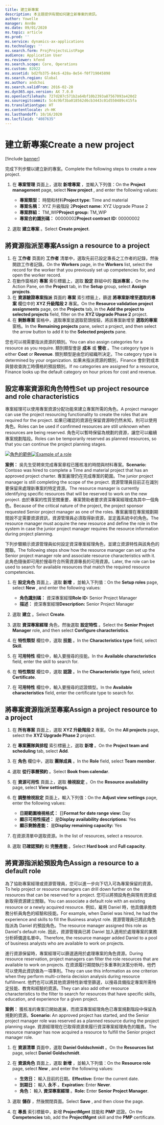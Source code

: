 ```yaml
---
title: 建立新專案
description: 本主題提供有關如何建立新專案的資訊。
author: Yowelle
manager: AnnBe
ms.date: 09/01/2020
ms.topic: article
ms.prod: ''
ms.service: dynamics-ax-applications
ms.technology: ''
ms.search.form: ProjProjectsListPage
audience: Application User
ms.reviewer: kfend
ms.search.scope: Core, Operations
ms.custom: 82022
ms.assetid: bd2fb375-84c6-428a-8e54-f0f719045898
ms.search.region: Global
ms.author: andchoi
ms.search.validFrom: 2016-02-28
ms.dyn365.ops.version: AX 7.0.0
ms.openlocfilehash: 727d287c571b2a64bf10b2393a87567093a420d2
ms.sourcegitcommit: 5c4c9bf3ba018562d6cb3443c01d550489c415fa
ms.translationtype: HT
ms.contentlocale: zh-HK
ms.lasthandoff: 10/16/2020
ms.locfileid: "4087635"
---
```

# <a name="create-a-new-project"></a><span data-ttu-id="74b6a-103">建立新專案</span><span class="sxs-lookup"><span data-stu-id="74b6a-103">Create a new project</span></span>

[!include [banner](../includes/banner.md)]

<span data-ttu-id="74b6a-104">完成下列步驟以建立新的專案。</span><span class="sxs-lookup"><span data-stu-id="74b6a-104">Complete the following steps to create a new project.</span></span>

1. <span data-ttu-id="74b6a-105">在 **專案管理** 頁面上，選取 **新增專案** ，並輸入下列值：</span><span class="sxs-lookup"><span data-stu-id="74b6a-105">On the **Project management** page, select **New project** , and enter the following values:</span></span>

    - <span data-ttu-id="74b6a-106">**專案類型：** 時間和材料</span><span class="sxs-lookup"><span data-stu-id="74b6a-106">**Project type:** Time and material</span></span>
    - <span data-ttu-id="74b6a-107">**專案名稱：** XYZ 升級階段 2</span><span class="sxs-lookup"><span data-stu-id="74b6a-107">**Project name:** XYZ Upgrade Phase 2</span></span>
    - <span data-ttu-id="74b6a-108">**專案群組：** TM\_WIP</span><span class="sxs-lookup"><span data-stu-id="74b6a-108">**Project group:** TM\_WIP</span></span>
    - <span data-ttu-id="74b6a-109">**專案合約識別碼：** 00000002</span><span class="sxs-lookup"><span data-stu-id="74b6a-109">**Project contract ID:** 00000002</span></span>

2. <span data-ttu-id="74b6a-110">選取 **建立專案** 。</span><span class="sxs-lookup"><span data-stu-id="74b6a-110">Select **Create project**.</span></span>

## <a name="assign-a-resource-to-a-project"></a><span data-ttu-id="74b6a-111">將資源指派至專案</span><span class="sxs-lookup"><span data-stu-id="74b6a-111">Assign a resource to a project</span></span>

1. <span data-ttu-id="74b6a-112">在 **工作者** 頁面的 **工作者** 清單中，選取先前已設定專長之工作者的記錄，然後開啟工作者記錄。</span><span class="sxs-lookup"><span data-stu-id="74b6a-112">On the **Workers** page, in the **Workers** list, select the record for the worker that you previously set up competencies for, and open the worker record.</span></span>
2. <span data-ttu-id="74b6a-113">在動作窗格的 **專案** 索引標籤上，選取 **設定** 群組中的 **指派專案** 。</span><span class="sxs-lookup"><span data-stu-id="74b6a-113">On the Action Pane, on the **Project** tab, in the **Setup** group, select **Assign projects**.</span></span>
3. <span data-ttu-id="74b6a-114">在 **資源驗證專案指派** 頁面的 **專案** 索引標籤上，篩選 **將專案新增至選取的專案** 欄位中的 **XYZ 升級階段 2** 專案。</span><span class="sxs-lookup"><span data-stu-id="74b6a-114">On the **Resource validation project assignments** page, on the **Projects** tab, in the **Add the project to selected projects** field, filter on the **XYZ Upgrade Phase 2** project.</span></span>
4. <span data-ttu-id="74b6a-115">在 **剩餘專案** 窗格中，選取專案並選取箭頭按鈕，將該專案新增至 **選取的專案** 窗格。</span><span class="sxs-lookup"><span data-stu-id="74b6a-115">In the **Remaining projects** pane, select a project, and then select the arrow button to add it to the **Selected projects** pane.</span></span>

<span data-ttu-id="74b6a-116">您也可以視需要指派資源的類別。</span><span class="sxs-lookup"><span data-stu-id="74b6a-116">You can also assign categories for a resource as you require.</span></span> <span data-ttu-id="74b6a-117">類別類型會是 **成本** 或 **營收** 。</span><span class="sxs-lookup"><span data-stu-id="74b6a-117">The category type is either **Cost** or **Revenue**.</span></span> <span data-ttu-id="74b6a-118">類別類型是由您的組織所決定。</span><span class="sxs-lookup"><span data-stu-id="74b6a-118">The category type is determined by your organization.</span></span> <span data-ttu-id="74b6a-119">如果未指派資源的類別，Finance 會針對成本與營收查詢工時價格的預設類別。</span><span class="sxs-lookup"><span data-stu-id="74b6a-119">If no categories are assigned for a resource, Finance looks up the default category on hour prices for cost and revenue.</span></span>

## <a name="set-up-project-resource-and-role-characteristics"></a><span data-ttu-id="74b6a-120">設定專案資源和角色特性</span><span class="sxs-lookup"><span data-stu-id="74b6a-120">Set up project resource and role characteristics</span></span>

<span data-ttu-id="74b6a-121">專案經理可以使用專案資源分配功能來建立專案所需的角色。</span><span class="sxs-lookup"><span data-stu-id="74b6a-121">A project manager can use the project resourcing functionality to create the roles that are required for the project.</span></span> <span data-ttu-id="74b6a-122">如果已確認的資源在保留資源時仍然未知，則可以使用角色。</span><span class="sxs-lookup"><span data-stu-id="74b6a-122">Roles can be used if confirmed resources are still unknown when resources are being reserved.</span></span> <span data-ttu-id="74b6a-123">角色可以暫時保留為規劃的資源，讓您可以繼續專案規劃階段。</span><span class="sxs-lookup"><span data-stu-id="74b6a-123">Roles can be temporarily reserved as planned resources, so that you can continue the project planning stages.</span></span>

<span data-ttu-id="74b6a-124">[![角色的範例](./media/projectresourcing05.jpg)](./media/projectresourcing05.jpg)</span><span class="sxs-lookup"><span data-stu-id="74b6a-124">[![Example of a role](./media/projectresourcing05.jpg)](./media/projectresourcing05.jpg)</span></span> 

<span data-ttu-id="74b6a-125">**案例：** 吳先生受聘來完成專案章程已獲核准的時間與材料專案。</span><span class="sxs-lookup"><span data-stu-id="74b6a-125">**Scenario:** Contoso was hired to complete a Time and material project that has an approved project charter.</span></span> <span data-ttu-id="74b6a-126">專案襄理仍在完成專案的範圍。</span><span class="sxs-lookup"><span data-stu-id="74b6a-126">The junior project manager is still completing the scope of the project.</span></span> <span data-ttu-id="74b6a-127">資源管理員目前正在識別要保留來處理新專案的特定資源。</span><span class="sxs-lookup"><span data-stu-id="74b6a-127">The resource manager is currently identifying specific resources that will be reserved to work on the new project.</span></span> <span data-ttu-id="74b6a-128">由於專案的性質至關重要，專案贊助者要求資深專案經理成為其中一個角色。</span><span class="sxs-lookup"><span data-stu-id="74b6a-128">Because of the critical nature of the project, the project sponsor requested Senior project manager as one of the roles.</span></span> <span data-ttu-id="74b6a-129">專案襄理在專案規劃期間說不定需要資源資訊，資源管理員必須取得新資源，並定義系統中的角色。</span><span class="sxs-lookup"><span data-stu-id="74b6a-129">The resource manager must acquire the new resource and define the role in the system in case the junior project manager requires the resource information during project planning.</span></span>

<span data-ttu-id="74b6a-130">下列步驟顯示資源管理員如何設定資深專案經理角色，並建立資源特性與該角色的關聯。</span><span class="sxs-lookup"><span data-stu-id="74b6a-130">The following steps show how the resource manager can set up the Senior project manager role and associate resource characteristics with it.</span></span> <span data-ttu-id="74b6a-131">此角色隨後即可用於搜尋符合所需資源專長的可用資源。</span><span class="sxs-lookup"><span data-stu-id="74b6a-131">Later, the role can be used to search for available resources that match the required resource competencies.</span></span>

1. <span data-ttu-id="74b6a-132">在 **設定角色** 頁面上，選取 **新增** ，並輸入下列值：</span><span class="sxs-lookup"><span data-stu-id="74b6a-132">On the **Setup roles** page, select **New** , and enter the following values:</span></span>

    - <span data-ttu-id="74b6a-133">**角色識別碼：** 資深專案經理</span><span class="sxs-lookup"><span data-stu-id="74b6a-133">**Role ID:** Senior Project Manager</span></span>
    - <span data-ttu-id="74b6a-134">**描述：** 資深專案經理</span><span class="sxs-lookup"><span data-stu-id="74b6a-134">**Description:** Senior Project Manager</span></span>

2. <span data-ttu-id="74b6a-135">選取 **建立** 。</span><span class="sxs-lookup"><span data-stu-id="74b6a-135">Select **Create**.</span></span>
3. <span data-ttu-id="74b6a-136">選取 **資深專案經理** 角色，然後選取 **設定特性** 。</span><span class="sxs-lookup"><span data-stu-id="74b6a-136">Select the **Senior Project Manager** role, and then select **Configure characteristics**.</span></span>
4. <span data-ttu-id="74b6a-137">在 **特性類型** 欄位中，選取 **技能** 。</span><span class="sxs-lookup"><span data-stu-id="74b6a-137">In the **Characteristics type** field, select **Skill**.</span></span>
5. <span data-ttu-id="74b6a-138">在 **可用特性** 欄位中，輸入要搜尋的技能。</span><span class="sxs-lookup"><span data-stu-id="74b6a-138">In the **Available characteristics** field, enter the skill to search for.</span></span>
6. <span data-ttu-id="74b6a-139">在 **特性類型** 欄位中，選取 **認證** 。</span><span class="sxs-lookup"><span data-stu-id="74b6a-139">In the **Characteristic type** field, select **Certificate**.</span></span>
7. <span data-ttu-id="74b6a-140">在 **可用特性** 欄位中，輸入要搜尋的認證類型。</span><span class="sxs-lookup"><span data-stu-id="74b6a-140">In the **Available characteristics** field, enter the certificate type to search for.</span></span>

## <a name="assign-a-project-resource-to-a-project"></a><span data-ttu-id="74b6a-141">將專案資源指派至專案</span><span class="sxs-lookup"><span data-stu-id="74b6a-141">Assign a project resource to a project</span></span>

1. <span data-ttu-id="74b6a-142">在 **所有專案** 頁面上，選取 **XYZ 升級階段 2** 專案。</span><span class="sxs-lookup"><span data-stu-id="74b6a-142">On the **All projects** page, select the **XYZ Upgrade Phase 2** project.</span></span>
2. <span data-ttu-id="74b6a-143">在 **專案團隊與排程** 索引標籤上，選取 **新增** 。</span><span class="sxs-lookup"><span data-stu-id="74b6a-143">On the **Project team and scheduling** tab, select **Add**.</span></span>
3. <span data-ttu-id="74b6a-144">在 **角色** 欄位中，選取 **團隊成員** 。</span><span class="sxs-lookup"><span data-stu-id="74b6a-144">In the **Role** field, select **Team member**.</span></span>
4. <span data-ttu-id="74b6a-145">選取 **從行事曆預約** 。</span><span class="sxs-lookup"><span data-stu-id="74b6a-145">Select **Book from calendar**.</span></span>
5. <span data-ttu-id="74b6a-146">在 **資源可用性** 頁面上，選取 **檢視設定** 。</span><span class="sxs-lookup"><span data-stu-id="74b6a-146">On the **Resource availability** page, select **View settings**.</span></span>
6. <span data-ttu-id="74b6a-147">在 **調整檢視設定** 頁面上，輸入下列值：</span><span class="sxs-lookup"><span data-stu-id="74b6a-147">On the **Adjust view settings** page, enter the following values:</span></span>

    - <span data-ttu-id="74b6a-148">**日期範圍檢視格式：** 日</span><span class="sxs-lookup"><span data-stu-id="74b6a-148">**Format for date range view:** Day</span></span>
    - <span data-ttu-id="74b6a-149">**顯示可用性描述：** 是</span><span class="sxs-lookup"><span data-stu-id="74b6a-149">**Display availability descriptions:** Yes</span></span>
    - <span data-ttu-id="74b6a-150">**顯示剩餘產能：** 是</span><span class="sxs-lookup"><span data-stu-id="74b6a-150">**Display remaining capacity:** Yes</span></span>

7. <span data-ttu-id="74b6a-151">在資源清單中選取資源。</span><span class="sxs-lookup"><span data-stu-id="74b6a-151">In the list of resources, select a resource.</span></span>
8. <span data-ttu-id="74b6a-152">選取 **已確認預約** 和 **完整產能** 。</span><span class="sxs-lookup"><span data-stu-id="74b6a-152">Select **Hard book** and **Full capacity**.</span></span>

## <a name="assign-a-resource-to-a-default-role"></a><span data-ttu-id="74b6a-153">將資源指派給預設角色</span><span class="sxs-lookup"><span data-stu-id="74b6a-153">Assign a resource to a default role</span></span>

<span data-ttu-id="74b6a-154">為了協助專案經理或資源管理員，您可以進一步向下切入可為專案保留的資源。</span><span class="sxs-lookup"><span data-stu-id="74b6a-154">To help project or resource managers can drill down further on the resources that can be reserved for a project.</span></span> <span data-ttu-id="74b6a-155">您可以將預設角色與現有資源或新取得資源建立關聯。</span><span class="sxs-lookup"><span data-stu-id="74b6a-155">You can associate a default role with an existing resource or a newly acquired resource.</span></span> <span data-ttu-id="74b6a-156">例如，雇用 Daniel 時，他具備承擔商務分析員角色的經驗和技能。</span><span class="sxs-lookup"><span data-stu-id="74b6a-156">For example, when Daniel was hired, he had the experience and skills to fill the Business analyst role.</span></span> <span data-ttu-id="74b6a-157">資源管理員已將此角色指派為 Daniel 的預設角色。</span><span class="sxs-lookup"><span data-stu-id="74b6a-157">The resource manager assigned this role as Daniel's default role.</span></span> <span data-ttu-id="74b6a-158">因此，資源管理員已將 Daniel 加入適用於處理專案的業務分析師備選名單中。</span><span class="sxs-lookup"><span data-stu-id="74b6a-158">Therefore, the resource manager added Daniel to a pool of business analysts who are available to work on projects.</span></span>

<span data-ttu-id="74b6a-159">進行資源保留時，專案經理可以篩選適用於處理專案的角色資源。</span><span class="sxs-lookup"><span data-stu-id="74b6a-159">During resource reservation, project managers can filter the role resources that are available to work on projects.</span></span> <span data-ttu-id="74b6a-160">在資源履行期間執行多重準則決策分析時，他們可以使用此資訊做為一項準則。</span><span class="sxs-lookup"><span data-stu-id="74b6a-160">They can use this information as one criterion when they perform multi-criteria decision analysis during resource fulfillment.</span></span> <span data-ttu-id="74b6a-161">他們也可以將其他資源特性新增至篩選，以搜尋具備指定專案所需特定技能、教育和經驗的資源。</span><span class="sxs-lookup"><span data-stu-id="74b6a-161">They can also add other resource characteristics to the filter to search for resources that have specific skills, education, and experience for a given project.</span></span>

<span data-ttu-id="74b6a-162">**案例：** 獲核准的專案已開始進展，而資深專案經理角色已專案規劃階段中保留為規劃的資源。</span><span class="sxs-lookup"><span data-stu-id="74b6a-162">**Scenario:** An approved project has started, and the Senior project manager role was reserved as a planned resource during the project planning stage.</span></span> <span data-ttu-id="74b6a-163">資源經理現在已取得資源來履行資深專案經理角色的職責。</span><span class="sxs-lookup"><span data-stu-id="74b6a-163">The resource manager has now acquired a resource to fulfill the Senior project manager role.</span></span>

1. <span data-ttu-id="74b6a-164">在 **資源清單** 頁面中，選取 **Daniel Goldschmidt** 。</span><span class="sxs-lookup"><span data-stu-id="74b6a-164">On the **Resources list** page, select **Daniel Goldschmidt**.</span></span>
2. <span data-ttu-id="74b6a-165">在 **資源角色** 頁面上，選取 **新增** ，並輸入下列值：</span><span class="sxs-lookup"><span data-stu-id="74b6a-165">On the **Resource role** page, select **New** , and enter the following values:</span></span>

    - <span data-ttu-id="74b6a-166">**生效日：** 輸入目前的日期。</span><span class="sxs-lookup"><span data-stu-id="74b6a-166">**Effective:** Enter the current date.</span></span>
    - <span data-ttu-id="74b6a-167">**到期日：** 輸入 **永不** 。</span><span class="sxs-lookup"><span data-stu-id="74b6a-167">**Expiration:** Enter **Never**.</span></span>
    - <span data-ttu-id="74b6a-168">**角色：** 輸入 **資深專案經理** 。</span><span class="sxs-lookup"><span data-stu-id="74b6a-168">**Role:** Enter **Senior Project Manager**.</span></span>

3. <span data-ttu-id="74b6a-169">選取 **儲存** ，然後關閉頁面。</span><span class="sxs-lookup"><span data-stu-id="74b6a-169">Select **Save** , and then close the page.</span></span>
4. <span data-ttu-id="74b6a-170">在 **專長** 索引標籤中，新增 **ProjectMgmt** 技能和 **PMP** 認證。</span><span class="sxs-lookup"><span data-stu-id="74b6a-170">On the **Competencies** tab, add the **ProjectMgmt** skill and the **PMP** certificate.</span></span>

